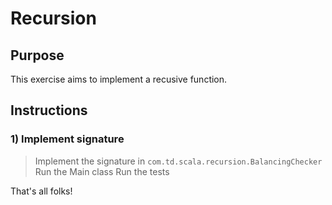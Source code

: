 # Recursion

## Purpose

This exercise aims to implement a recusive function.

## Instructions

### 1) Implement signature

> Implement the signature in `com.td.scala.recursion.BalancingChecker`
> Run the Main class
> Run the tests

That's all folks!
